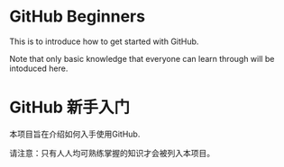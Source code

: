 # GitHub Beginners

This is to introduce how to get started with GitHub.

Note that only basic knowledge that everyone can learn through will be intoduced here.

# GitHub 新手入门

本项目旨在介绍如何入手使用GitHub.

请注意：只有人人均可熟练掌握的知识才会被列入本项目。





